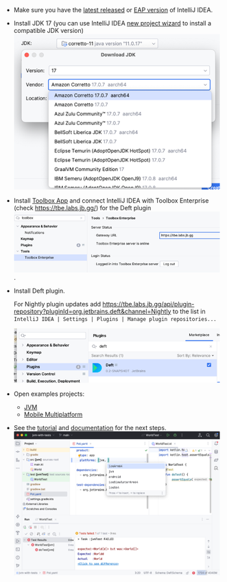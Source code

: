 - Make sure you have the [latest released](https://www.jetbrains.com/idea/download/) or [EAP version](https://www.jetbrains.com/idea/nextversion/) of IntelliJ IDEA.
  

- Install JDK 17 (you can use IntelliJ IDEA [new project wizard](https://www.jetbrains.com/help/idea/new-project-wizard.html#new-project-no-frameworks) to install a compatible JDK version)
  ![img.png](images/jdk.png)
 

- Install [Toolbox App](https://www.jetbrains.com/lp/toolbox/) and connect IntelliJ IDEA with Toolbox Enterprise (check https://tbe.labs.jb.gg/) for the Deft plugin
  ![img.png](images/tbe.png).


- Install Deft plugin.

  For Nightly plugin updates add https://tbe.labs.jb.gg/api/plugin-repository?pluginId=org.jetbrains.deft&channel=Nightly to the list in `IntelliJ IDEA | Settings | Plugins | Manage plugin repositories...`
  
  ![img.png](images/plugin.png)


- Open examples projects:
  - [JVM](../examples/jvm-kotlin+java)
  - [Mobile Multiplatform](../examples/kmp-mobile-modularized)


- See the [tutorial](Tutorial.md) and [documentation](Documentation.md) for the next steps.
![img.png](images/ide.png)



